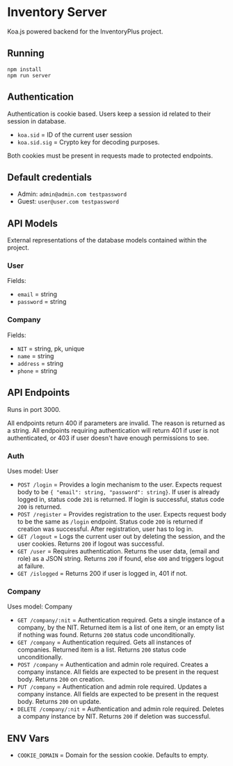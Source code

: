 # Inventory Server

Koa.js powered backend for the InventoryPlus project.

## Running

```
npm install
npm run server
```

## Authentication

Authentication is cookie based. Users keep a session id related to their session in database.

- `koa.sid` = ID of the current user session
- `koa.sid.sig` = Crypto key for decoding purposes.

Both cookies must be present in requests made to protected endpoints.

## Default credentials

- Admin: `admin@admin.com testpassword`
- Guest: `user@user.com testpassword`

## API Models

External representations of the database models contained within the project.

### User

Fields:
- `email` = string
- `password` = string

### Company

Fields:
- `NIT` = string, pk, unique
- `name` = string
- `address` = string
- `phone` = string

## API Endpoints

Runs in port 3000.

All endpoints return 400 if parameters are invalid. The reason is returned as a string. All endpoints requiring
authentication will return 401 if user is not authenticated, or 403 if user doesn't have enough permissions to see.

### Auth

Uses model: User

- `POST /login` = Provides a login mechanism to the user. Expects request body to be `{ "email": string, "password": string}`.
If user is already logged in, status code `201` is returned. If login is successful, status code `200` is returned.
- `POST /register` = Provides registration to the user. Expects request body to be the same as `/login` endpoint. Status
code `200` is returned if creation was successful. After registration, user has to log in.
- `GET /logout` = Logs the current user out by deleting the session, and the user cookies. Returns `200` if logout was
successful.
- `GET /user` = Requires authentication. Returns the user data, (email and role) as a JSON string. Returns `200` if
found, else `400` and triggers logout at failure.
- `GET /islogged` = Returns 200 if user is logged in, 401 if not.

### Company

Uses model: Company

- `GET /company/:nit` = Authentication required. Gets a single instance of a company, by the NIT. Returned item is a list
of one item, or an empty list if nothing was found. Returns `200` status code unconditionally.
- `GET /company` = Authentication required. Gets all instances of companies. Returned item is a list. 
Returns `200` status code unconditionally.
- `POST /company` = Authentication and admin role required. Creates a company instance. All fields are expected to be
present in the request body. Returns `200` on creation.
- `PUT /company` = Authentication and admin role required. Updates a company instance. All fields are expected to be
present in the request body. Returns `200` on update.
- `DELETE /company/:nit` = Authentication and admin role required. Deletes a company instance by NIT. Returns `200`
if deletion was successful.


## ENV Vars

- `COOKIE_DOMAIN` = Domain for the session cookie. Defaults to empty.